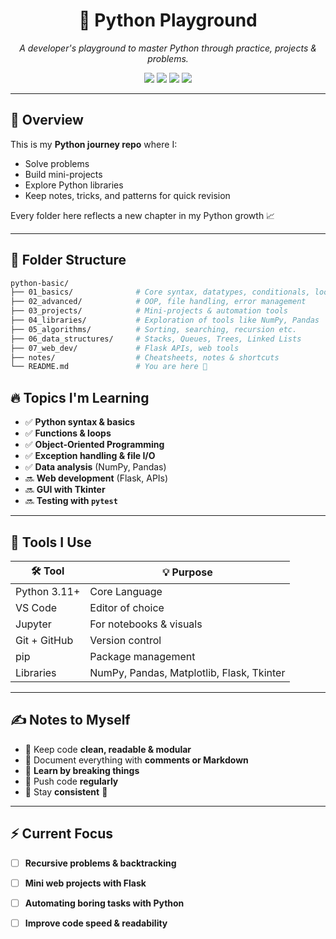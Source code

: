 <h1 align="center">🐍 Python Playground</h1>

<p align="center">
  <i>A developer's playground to master Python through practice, projects & problems.</i>
</p>

<p align="center">
  <img src="https://img.shields.io/badge/Made%20with-Python-3776AB?style=for-the-badge&logo=python&logoColor=white"/>
  <img src="https://img.shields.io/badge/Editor-VSCode-blue?style=for-the-badge&logo=visualstudiocode&logoColor=white"/>
  <img src="https://img.shields.io/badge/License-MIT-yellow?style=for-the-badge"/>
  <img src="https://img.shields.io/badge/Level-Learning-29a329?style=for-the-badge"/>
</p>

---

## 🧭 Overview

This is my **Python journey repo** where I:
- Solve problems
- Build mini-projects
- Explore Python libraries
- Keep notes, tricks, and patterns for quick revision

Every folder here reflects a new chapter in my Python growth 📈

---

## 🌌 Folder Structure

```bash
python-basic/
├── 01_basics/              # Core syntax, datatypes, conditionals, loops
├── 02_advanced/            # OOP, file handling, error management
├── 03_projects/            # Mini-projects & automation tools
├── 04_libraries/           # Exploration of tools like NumPy, Pandas
├── 05_algorithms/          # Sorting, searching, recursion etc.
├── 06_data_structures/     # Stacks, Queues, Trees, Linked Lists
├── 07_web_dev/             # Flask APIs, web tools
├── notes/                  # Cheatsheets, notes & shortcuts
└── README.md               # You are here 🚀
```
## 🔥 Topics I'm Learning

- ✅ **Python syntax & basics**
- ✅ **Functions & loops**
- ✅ **Object-Oriented Programming**
- ✅ **Exception handling & file I/O**
- ✅ **Data analysis** (NumPy, Pandas)
- 🔜 **Web development** (Flask, APIs)
- 🔜 **GUI with Tkinter**
- 🔜 **Testing with `pytest`**

---

## 🧰 Tools I Use

| 🛠️ Tool         | 💡 Purpose                |
|------------------|---------------------------|
| Python 3.11+      | Core Language             |
| VS Code           | Editor of choice          |
| Jupyter           | For notebooks & visuals   |
| Git + GitHub      | Version control           |
| pip               | Package management        |
| Libraries         | NumPy, Pandas, Matplotlib, Flask, Tkinter |

---

## ✍️ Notes to Myself

- 📌 Keep code **clean, readable & modular**
- 📌 Document everything with **comments or Markdown**
- 📌 **Learn by breaking things**
- 📌 Push code **regularly**
- 📌 Stay **consistent** 🧠

---

## ⚡ Current Focus

- [ ] **Recursive problems & backtracking**
- [ ] **Mini web projects with Flask**
- [ ] **Automating boring tasks with Python**
- [ ] **Improve code speed & readability**

